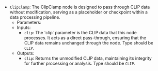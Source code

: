- `ClipClamp`: The ClipClamp node is designed to pass through CLIP data without modification, serving as a placeholder or checkpoint within a data processing pipeline.
    - Parameters:
    - Inputs:
        - `clip`: The 'clip' parameter is the CLIP data that this node processes. It acts as a direct pass-through, ensuring that the CLIP data remains unchanged through the node. Type should be `CLIP`.
    - Outputs:
        - `clip`: Returns the unmodified CLIP data, maintaining its integrity for further processing or analysis. Type should be `CLIP`.

